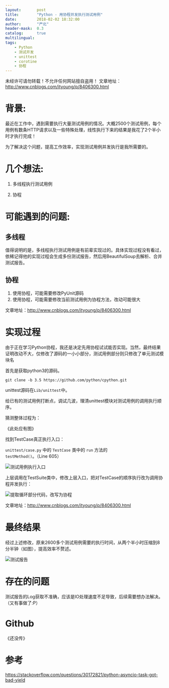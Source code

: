 ```yaml
---
layout:       post
title:        "Python - 用协程并发执行测试用例"
date:         2018-02-02 18:32:00
author:       "严北"
header-mask:  0.3
catalog:      true
multilingual: 
tags:
    - Python
    - 测试开发
    - unittest
    - corotine
    - 协程
---
```


未经许可请勿转载！不允许任何网站擅自盗用！
文章地址：http://www.cnblogs.com/ityoung/p/8406300.html

# 背景:

最近在工作中，遇到需要执行大量测试用例的情况。大概2500个测试用例，每个用例有数条HTTP请求以及一些特殊处理，线性执行下来的结果是我花了2个半小时才执行完成！

为了解决这个问题，提高工作效率，实现测试用例并发执行是我所需要的。

# 几个想法:

1. 多线程执行测试用例

2. 协程

# 可能遇到的问题:

## 多线程

值得说明的是，多线程执行测试用例是有前辈实现过的。具体实现过程没有看过，依稀记得他的实现过程会生成多份测试报告，然后用BeautifulSoup去解析、合并测试报告。

## 协程

1. 使用协程，可能需要修改PyUnit源码
2. 使用协程，可能需要修改当前测试用例为协程方法，改动可能很大

文章地址：http://www.cnblogs.com/ityoung/p/8406300.html

# 实现过程

由于正在学习Python协程，我还是决定先用协程试试能否实现。当然，最终结果证明改动不大，仅修改了源码的一小小部分，测试用例部分则只修改了单元测试模块名

首先是获取python3的源码。

`git clone -b 3.5 https://github.com/python/cpython.git`

unittest源码在`Lib/unittest`中。

给已有的测试用例打断点，调试几波，理清unittest模块对测试用例的调用执行顺序。

猜测整体过程为：

《此处应有图》

找到TestCase真正执行入口：

`unittest/case.py` 中的 `TestCase` 类中的 `run` 方法的 `testMethod()`。（Line 605）

![测试用例执行入口](http://images2017.cnblogs.com/blog/698110/201802/698110-20180202182726453-54980310.png)

上层调用在TestSuite类中，修改上层入口，把对TestCase的顺序执行改为调用协程并发执行：

![提取循环部分代码，改写为协程](http://images2017.cnblogs.com/blog/698110/201802/698110-20180202182953671-1131006176.png)

文章地址：http://www.cnblogs.com/ityoung/p/8406300.html

# 最终结果

经过上述修改，原来2600多个测试用例需要的执行时间，从两个半小时压缩到8分半钟（如图），提高效率不赘述。

![测试报告](http://images2017.cnblogs.com/blog/698110/201802/698110-20180202181205953-2040263898.png)

# 存在的问题

测试报告的Log获取不准确，应该是IO处理速度不足导致，后续需要想办法解决。（又有事做了:P）

# Github

《还没传》

# 参考

https://stackoverflow.com/questions/30172821/python-asyncio-task-got-bad-yield